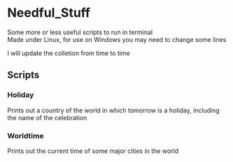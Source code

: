 # Needful_Stuff

Some more or less useful scripts to run in terminal  
Made under Linux, for use on Windows you may need to change some lines  
  
I will update the colletion from time to time  
  
## Scripts  
### Holiday  
Prints out a country of the world in which tomorrow is a holiday, including the name of the celebration  
  
### Worldtime  
Prints out the current time of some major cities in the world


